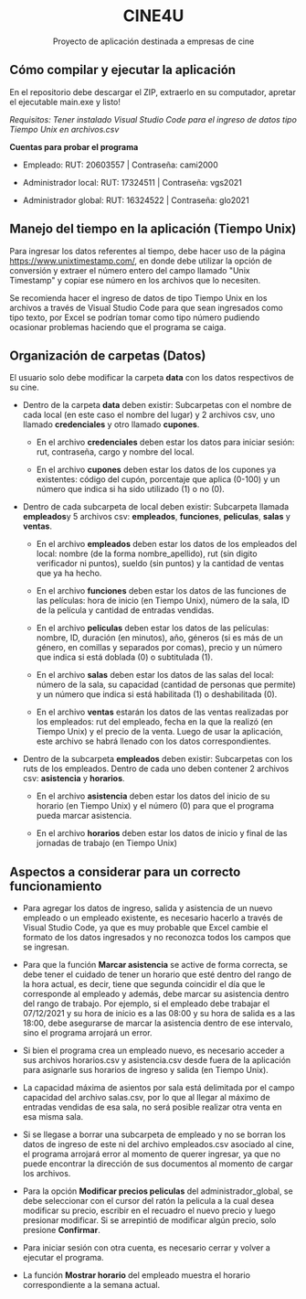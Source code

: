 <h1 align="center">CINE4U</h1>
<p align="center">Proyecto de aplicación destinada a empresas de cine</p>

## Cómo compilar y ejecutar la aplicación

En el repositorio debe descargar el ZIP, extraerlo en su computador, apretar el ejecutable main.exe y listo!

_Requisitos: Tener instalado Visual Studio Code para el ingreso de datos tipo Tiempo Unix en archivos.csv_

**Cuentas para probar el programa**

- Empleado: RUT: 20603557 | Contraseña: cami2000

- Administrador local: RUT: 17324511 | Contraseña: vgs2021 

- Administrador global: RUT: 16324522 | Contraseña: glo2021
## Manejo del tiempo en la aplicación (Tiempo Unix)

Para ingresar los datos referentes al tiempo, debe hacer uso de la página https://www.unixtimestamp.com/, en donde debe utilizar la opción de conversión y extraer el número entero del campo llamado "Unix Timestamp" y copiar ese número en los archivos que lo necesiten.

Se recomienda hacer el ingreso de datos de tipo Tiempo Unix en los archivos a través de Visual Studio Code para que sean ingresados como tipo texto, por Excel se podrían tomar como tipo número pudiendo ocasionar problemas haciendo que el programa se caiga. 
## Organización de carpetas (Datos)

El usuario solo debe modificar la carpeta **data** con los datos respectivos de su cine. 

- Dentro de la carpeta **data** deben existir: Subcarpetas con el nombre de cada local (en este caso el nombre del lugar) y 2 archivos csv, uno llamado **credenciales** y otro llamado **cupones**. 
    - En el archivo **credenciales** deben estar los datos para iniciar sesión: rut, contraseña, cargo y nombre del local. 
    
    - En el archivo **cupones** deben estar los datos de los cupones ya existentes: código del cupón, porcentaje que aplica (0-100) y un número que indica si ha sido utilizado (1) o no (0).

- Dentro de cada subcarpeta de local deben existir: Subcarpeta llamada **empleados**y 5 archivos csv: **empleados**, **funciones**, **peliculas**, **salas** y **ventas**. 
    - En el archivo **empleados** deben estar los datos de los empleados del local: nombre (de la forma nombre_apellido), rut (sin digito verificador ni puntos), sueldo (sin puntos) y la cantidad de ventas que ya ha hecho. 
    
    - En el archivo **funciones** deben estar los datos de las funciones de las películas: hora de inicio (en Tiempo Unix), número de la sala, ID de la película y cantidad de entradas vendidas. 
    
    - En el archivo **peliculas** deben estar los datos de las películas: nombre, ID, duración (en minutos), año, géneros (si es más de un género, en comillas y separados por comas), precio y un número que indica si está doblada (0) o subtitulada (1). 
    
    - En el archivo **salas** deben estar los datos de las salas del local: número de la sala, su capacidad (cantidad de personas que permite) y un número que indica si está habilitada (1) o deshabilitada (0). 
    
    - En el archivo **ventas** estarán los datos de las ventas realizadas por los empleados: rut del empleado, fecha en la que la realizó (en Tiempo Unix) y el precio de la venta. Luego de usar la aplicación, este archivo se habrá llenado con los datos correspondientes.

- Dentro de la subcarpeta **empleados** deben existir: Subcarpetas con los ruts de los empleados. Dentro de cada uno deben contener 2 archivos csv: **asistencia** y **horarios**.
    - En el archivo **asistencia** deben estar los datos del inicio de su horario (en Tiempo Unix) y el número (0) para que el programa pueda marcar asistencia. 
    
    - En el archivo **horarios** deben estar los datos de inicio y final de las jornadas de trabajo (en Tiempo Unix)
## Aspectos a considerar para un correcto funcionamiento 


- Para agregar los datos de ingreso, salida y asistencia de un nuevo empleado o un empleado existente, es necesario hacerlo a través de Visual Studio Code, ya que es muy probable que Excel cambie el formato de los datos ingresados y no reconozca todos los campos que se ingresan.

- Para que la función **Marcar asistencia** se active de forma correcta, se debe tener el cuidado de tener un horario que esté dentro del rango de la hora actual, es decir, tiene que segunda coincidir el día que le corresponde al empleado y además, debe marcar su asistencia dentro del rango de trabajo. Por ejemplo, si el empleado debe trabajar el 07/12/2021 y su hora de inicio es a las 08:00 y su hora de salida es a las 18:00, debe asegurarse de marcar la asistencia dentro de ese intervalo, sino el programa arrojará un error. 

- Si bien el programa crea un empleado nuevo, es necesario acceder a sus archivos horarios.csv y asistencia.csv desde fuera de la aplicación para asignarle sus horarios de ingreso y salida (en Tiempo Unix).

- La capacidad máxima de asientos por sala está delimitada por el campo capacidad del archivo salas.csv, por lo que al llegar al máximo de entradas vendidas de esa sala, no será posible realizar otra venta en esa misma sala.

- Si se llegase a borrar una subcarpeta de empleado y no se borran los datos de ingreso de este ni del archivo empleados.csv asociado al cine, el programa arrojará error al momento de querer ingresar, ya que no puede encontrar la dirección de sus documentos al momento de cargar los archivos.

- Para la opción **Modificar precios peliculas** del administrador_global, se debe seleccionar con el cursor del ratón la pelicula a la cual desea modificar su precio, escribir en el recuadro el nuevo precio y luego presionar modificar. Si se arrepintió de modificar algún precio, solo presione **Confirmar**.

- Para iniciar sesión con otra cuenta, es necesario cerrar y volver a ejecutar el programa.

- La función **Mostrar horario** del empleado muestra el horario correspondiente a la semana actual.
